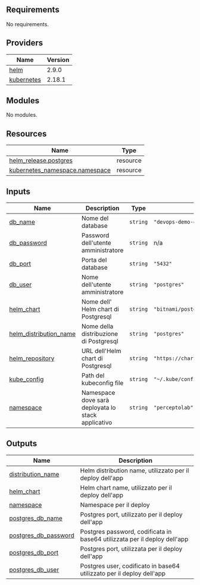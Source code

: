 <!-- BEGIN_TF_DOCS -->
## Requirements

No requirements.

## Providers

| Name | Version |
|------|---------|
| <a name="provider_helm"></a> [helm](#provider\_helm) | 2.9.0 |
| <a name="provider_kubernetes"></a> [kubernetes](#provider\_kubernetes) | 2.18.1 |

## Modules

No modules.

## Resources

| Name | Type |
|------|------|
| [helm_release.postgres](https://registry.terraform.io/providers/hashicorp/helm/latest/docs/resources/release) | resource |
| [kubernetes_namespace.namespace](https://registry.terraform.io/providers/hashicorp/kubernetes/latest/docs/resources/namespace) | resource |

## Inputs

| Name | Description | Type | Default | Required |
|------|-------------|------|---------|:--------:|
| <a name="input_db_name"></a> [db\_name](#input\_db\_name) | Nome del database | `string` | `"devops-demo-db"` | no |
| <a name="input_db_password"></a> [db\_password](#input\_db\_password) | Password dell'utente amministratore | `string` | n/a | yes |
| <a name="input_db_port"></a> [db\_port](#input\_db\_port) | Porta del database | `string` | `"5432"` | no |
| <a name="input_db_user"></a> [db\_user](#input\_db\_user) | Nome dell'utente amministratore | `string` | `"postgres"` | no |
| <a name="input_helm_chart"></a> [helm\_chart](#input\_helm\_chart) | Nome dell' Helm chart di Postgresql | `string` | `"bitnami/postgresql"` | no |
| <a name="input_helm_distribution_name"></a> [helm\_distribution\_name](#input\_helm\_distribution\_name) | Nome della distribuzione di Postgresql | `string` | `"postgres"` | no |
| <a name="input_helm_repository"></a> [helm\_repository](#input\_helm\_repository) | URL dell'Helm chart di Postgresql | `string` | `"https://charts.bitnami.com/bitnami"` | no |
| <a name="input_kube_config"></a> [kube\_config](#input\_kube\_config) | Path del kubeconfig file | `string` | `"~/.kube/config"` | no |
| <a name="input_namespace"></a> [namespace](#input\_namespace) | Namespace dove sarà deployata lo stack applicativo | `string` | `"perceptolab"` | no |

## Outputs

| Name | Description |
|------|-------------|
| <a name="output_distribution_name"></a> [distribution\_name](#output\_distribution\_name) | Helm distribution name, utilizzato per il deploy dell'app |
| <a name="output_helm_chart"></a> [helm\_chart](#output\_helm\_chart) | Helm chart name, utilizzato per il deploy dell'app |
| <a name="output_namespace"></a> [namespace](#output\_namespace) | Namespace per il deploy |
| <a name="output_postgres_db_name"></a> [postgres\_db\_name](#output\_postgres\_db\_name) | Postgres port, utilizzato per il deploy dell'app |
| <a name="output_postgres_db_password"></a> [postgres\_db\_password](#output\_postgres\_db\_password) | Postgres password, codificata in base64 utilizzata per il deploy dell'app |
| <a name="output_postgres_db_port"></a> [postgres\_db\_port](#output\_postgres\_db\_port) | Postgres port, utilizzata per il deploy dell'app |
| <a name="output_postgres_db_user"></a> [postgres\_db\_user](#output\_postgres\_db\_user) | Postgres user, codificato in base64 utilizzato per il deploy dell'app |
<!-- END_TF_DOCS -->